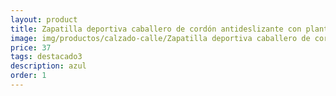 ```yaml
---
layout: product
title: Zapatilla deportiva caballero de cordón antideslizante con plantilla de memoria 
image: img/productos/calzado-calle/Zapatilla deportiva caballero de cordón antideslizante con plantilla de memoria =37=destacado3=azul.webp
price: 37
tags: destacado3
description: azul
order: 1
---
```

